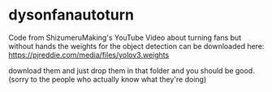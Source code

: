 # dysonfanautoturn
Code from ShizumeruMaking's YouTube Video about turning fans but without hands
the weights for the object detection can be downloaded here: https://pjreddie.com/media/files/yolov3.weights


download them and just drop them in that folder and you should be good. (sorry to the people who actually know what they're doing)
